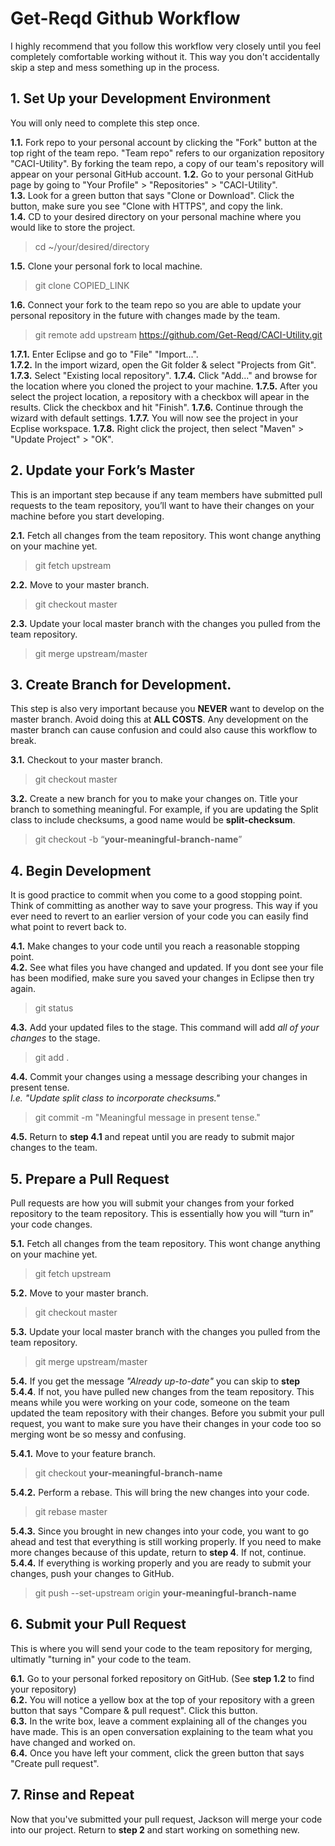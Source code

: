 # Get-Reqd Github Workflow  
I highly recommend that you follow this workflow very closely until you feel completely comfortable working without it. This way you don't accidentally skip a step and mess something up in the process.  

## 1. Set Up your Development Environment  
You will only need to complete this step once.  

**1.1.** Fork repo to your personal account by clicking the "Fork" button at the top right of the team repo. "Team repo" refers to our organization repository "CACI-Utility". By forking the team repo, a copy of our team's repository will appear on your personal GitHub account.
**1.2.** Go to your personal GitHub page by going to "Your Profile" > "Repositories" > "CACI-Utility".  
**1.3.** Look for a green button that says "Clone or Download". Click the button, make sure you see "Clone with HTTPS", and copy the link.  
**1.4.** CD to your desired directory on your personal machine where you would like to store the project.  
> cd ~/your/desired/directory

**1.5.** Clone your personal fork to local machine.
> git clone COPIED_LINK  

**1.6.** Connect your fork to the team repo so you are able to update your personal repository in the future with changes made by the team.  
> git remote add upstream https://github.com/Get-Reqd/CACI-Utility.git  

**1.7.1.** Enter Eclipse and go to "File" "Import...".  
**1.7.2.** In the import wizard, open the Git folder & select "Projects from Git".  
**1.7.3.** Select "Existing local repository".
**1.7.4.** Click "Add..." and browse for the location where you cloned the project to your machine.
**1.7.5.** After you select the project location, a repository with a checkbox will apear in the results. Click the checkbox and hit "Finish".
**1.7.6.** Continue through the wizard with default settings.
**1.7.7.** You will now see the project in your Ecplise workspace.
**1.7.8.** Right click the project, then select "Maven" > "Update Project" > "OK".

## 2. Update your Fork’s Master  
This is an important step because if any team members have submitted pull requests to the team repository, you’ll want to have their changes on your machine before you start developing.  

**2.1.** Fetch all changes from the team repository. This wont change anything on your machine yet.  
> git fetch upstream  

**2.2.** Move to your master branch.  
> git checkout master  

**2.3.** Update your local master branch with the changes you pulled from the team repository.  
> git merge upstream/master  

## 3. Create Branch for Development.  
This step is also very important because you **NEVER** want to develop on the master branch. Avoid doing this at **ALL COSTS**. Any development on the master branch can cause confusion and could also cause this workflow to break.  

**3.1.** Checkout to your master branch.  
> git checkout master  

**3.2.** Create a new branch for you to make your changes on. Title your branch to something meaningful. For example, if you are updating the Split class to include checksums, a good name would be **split-checksum**.  
> git checkout -b “**your-meaningful-branch-name**”  

## 4. Begin Development  
It is good practice to commit when you come to a good stopping point. Think of committing as another way to save your progress. This way if you ever need to revert to an earlier version of your code you can easily find what point to revert back to.  

**4.1.** Make changes to your code until you reach a reasonable stopping point.  
**4.2.** See what files you have changed and updated. If you dont see your file has been modified, make sure you saved your changes in Eclipse then try again.  
> git status  

**4.3.** Add your updated files to the stage. This command will add *all of your changes* to the stage.  
> git add .  

**4.4.** Commit your changes using a message describing your changes in present tense.  
*I.e. "Update split class to incorporate checksums."*  
> git commit -m "Meaningful message in present tense."  

**4.5.** Return to **step 4.1** and repeat until you are ready to submit major changes to the team.  

## 5. Prepare a Pull Request  
Pull requests are how you will submit your changes from your forked repository to the team repository. This is essentially how you will “turn in” your code changes.  

**5.1.** Fetch all changes from the team repository. This wont change anything on your machine yet.  
> git fetch upstream  

**5.2.** Move to your master branch.  
> git checkout master  

**5.3.** Update your local master branch with the changes you pulled from the team repository.  
> git merge upstream/master  

**5.4.** If you get the message *"Already up-to-date"* you can skip to **step 5.4.4**. If not, you have pulled new changes from the team repository. This means while you were working on your code, someone on the team updated the team repository with their changes. Before you submit your pull request, you want to make sure you have their changes in your code too so merging wont be so messy and confusing.  

**5.4.1.** Move to your feature branch.  
> git checkout **your-meaningful-branch-name**  

**5.4.2.** Perform a rebase. This will bring the new changes into your code.  
> git rebase master  

**5.4.3.** Since you brought in new changes into your code, you want to go ahead and test that everything is still working properly. If you need to make more changes because of this update, return to **step 4**. If not, continue. 
**5.4.4.** If everything is working properly and you are ready to submit your changes, push your changes to GitHub.  
> git push --set-upstream origin **your-meaningful-branch-name**  

## 6. Submit your Pull Request  
This is where you will send your code to the team repository for merging, ultimatly "turning in" your code to the team.  

**6.1.** Go to your personal forked repository on GitHub. (See **step 1.2** to find your repository)  
**6.2.** You will notice a yellow box at the top of your repository with a green button that says "Compare & pull request". Click this button.  
**6.3.** In the write box, leave a comment explaining all of the changes you have made. This is an open conversation explaining to the team what you have changed and worked on.  
**6.4.** Once you have left your comment, click the green button that says "Create pull request".  

## 7. Rinse and Repeat  
Now that you've submitted your pull request, Jackson will merge your code into our project. Return to **step 2** and start working on something new.  
